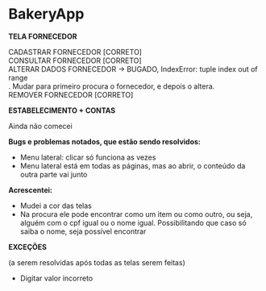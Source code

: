 # BakeryApp 

**TELA FORNECEDOR** <br>

CADASTRAR FORNECEDOR  [CORRETO] <br>
CONSULTAR FORNECEDOR [CORRETO] <br>
ALTERAR DADOS FORNECEDOR -> BUGADO,  IndexError: tuple index out of range <br>.
Mudar para primeiro procura o fornecedor, e depois o altera. <br>
REMOVER FORNECEDOR [CORRETO] <br>

**ESTABELECIMENTO + CONTAS** <br>

Ainda não comecei <br>

**Bugs e problemas notados, que estão sendo resolvidos:**

  - Menu lateral: clicar só funciona as vezes 
  - Menu lateral está em todas as páginas, mas ao abrir, o conteúdo da outra parte vai junto 
  
**Acrescentei:**

  - Mudei a cor das telas
  - Na procura ele pode encontrar como um item ou como outro, ou seja, alguém com o cpf igual ou o nome igual. Possibilitando que caso só saiba o nome, seja possível encontrar
  
**EXCEÇÕES**

(a serem resolvidas após todas as telas serem feitas)
  - Digitar valor incorreto 
